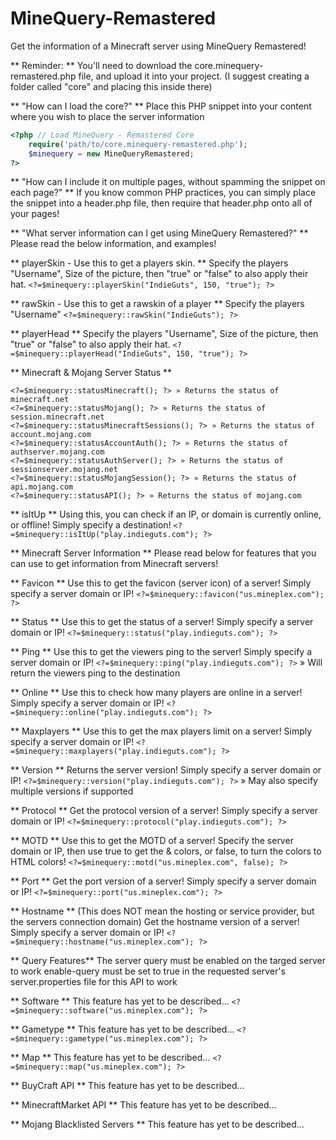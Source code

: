 # MineQuery-Remastered
Get the information of a Minecraft server using MineQuery Remastered!

** Reminder: **
You'll need to download the core.minequery-remastered.php file, and upload it into your project.
(I suggest creating a folder called "core" and placing this inside there)

** "How can I load the core?" **
Place this PHP snippet into your content where you wish to place the server information
```PHP
<?php // Load MineQuery - Remastered Core
	require('path/to/core.minequery-remastered.php');
	$minequery = new MineQueryRemastered;
?>
```

** "How can I include it on multiple pages, without spamming the snippet on each page?" **
If you know common PHP practices, you can simply place the snippet into a 
header.php file, then require that header.php onto all of your pages!

** "What server information can I get using MineQuery Remastered?" **
Please read the below information, and examples!

** playerSkin - Use this to get a players skin. **
Specify the players "Username", Size of the picture, then "true" or "false" to also apply their hat.
```<?=$minequery::playerSkin("IndieGuts", 150, "true"); ?>```

** rawSkin - Use this to get a rawskin of a player **
Specify the players "Username"
```<?=$minequery::rawSkin("IndieGuts"); ?>```

** playerHead **
Specify the players "Username", Size of the picture, then "true" or "false" to also apply their hat.
```<?=$minequery::playerHead("IndieGuts", 150, "true"); ?>```

** Minecraft & Mojang Server Status **
```
<?=$minequery::statusMinecraft(); ?> » Returns the status of minecraft.net
<?=$minequery::statusMojang(); ?> » Returns the status of session.minecraft.net
<?=$minequery::statusMinecraftSessions(); ?> » Returns the status of account.mojang.com
<?=$minequery::statusAccountAuth(); ?> » Returns the status of authserver.mojang.com
<?=$minequery::statusAuthServer(); ?> » Returns the status of sessionserver.mojang.net
<?=$minequery::statusMojangSession(); ?> » Returns the status of api.mojang.com
<?=$minequery::statusAPI(); ?> » Returns the status of mojang.com
```
** isItUp **
Using this, you can check if an IP, or domain is currently online, or offline! Simply specify a destination!
```<?=$minequery::isItUp("play.indieguts.com"); ?>```

** Minecraft Server Information **
Please read below for features that you can use to get information from Minecraft servers!

** Favicon **
Use this to get the favicon (server icon) of a server! Simply specify a server domain or IP!
```<?=$minequery::favicon("us.mineplex.com"); ?>```

** Status **
Use this to get the status of a server! Simply specify a server domain or IP!
```<?=$minequery::status("play.indieguts.com"); ?>```

** Ping **
Use this to get the viewers ping to the server! Simply specify a server domain or IP!
```<?=$minequery::ping("play.indieguts.com"); ?>``` » Will return the viewers ping to the destination

** Online **
Use this to check how many players are online in a server! Simply specify a server domain or IP!
```<?=$minequery::online("play.indieguts.com"); ?>```

** Maxplayers **
Use this to get the max players limit on a server! Simply specify a server domain or IP!
```<?=$minequery::maxplayers("play.indieguts.com"); ?>```

** Version **
Returns the server version! Simply specify a server domain or IP!
```<?=$minequery::version("play.indieguts.com"); ?>``` » May also specify multiple versions if supported

** Protocol **
Get the protocol version of a server! Simply specify a server domain or IP!
```<?=$minequery::protocol("play.indieguts.com"); ?>```

** MOTD **
Use this to get the MOTD of a server!
Specify the server domain or IP, then use true to get the & colors, or false, to turn the colors to HTML colors!
```<?=$minequery::motd("us.mineplex.com", false); ?>```

** Port **
Get the port version of a server! Simply specify a server domain or IP!
```<?=$minequery::port("us.mineplex.com"); ?>```

** Hostname ** (This does NOT mean the hosting or service provider, but the servers connection domain)
Get the hostname version of a server! Simply specify a server domain or IP!
```<?=$minequery::hostname("us.mineplex.com"); ?>```

** Query Features**
The server query must be enabled on the targed server to work
enable-query must be set to true in the requested server's server.properties file for this API to work

** Software **
This feature has yet to be described...
```<?=$minequery::software("us.mineplex.com"); ?>```

** Gametype **
This feature has yet to be described...
```<?=$minequery::gametype("us.mineplex.com"); ?>```

** Map **
This feature has yet to be described...
```<?=$minequery::map("us.mineplex.com"); ?>```

** BuyCraft API **
This feature has yet to be described...

** MinecraftMarket API **
This feature has yet to be described...

** Mojang Blacklisted Servers **
This feature has yet to be described...
